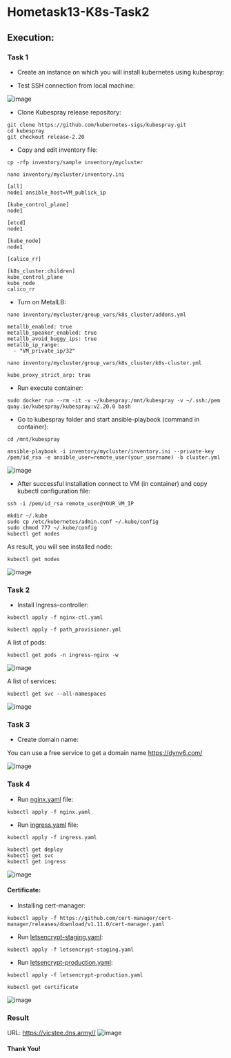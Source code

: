 # Hometask13-K8s-Task2

## Execution: 

### Task 1 

* Create an instance on which you will install kubernetes using kubespray: 

* Test SSH connection from local machine: 

![image](https://user-images.githubusercontent.com/102364456/218344297-15a5610d-7bb6-4c32-8014-ac157735afa0.png)

* Clone Kubespray release  repository: 

```
git clone https://github.com/kubernetes-sigs/kubespray.git
cd kubespray
git checkout release-2.20
```
* Copy and edit inventory file:
```
cp -rfp inventory/sample inventory/mycluster
```
```
nano inventory/mycluster/inventory.ini
```
>>>
```
[all]
node1 ansible_host=VM_publick_ip

[kube_control_plane]
node1

[etcd]
node1

[kube_node]
node1

[calico_rr]

[k8s_cluster:children]
kube_control_plane
kube_node
calico_rr
```
* Turn on MetalLB:
```
nano inventory/mycluster/group_vars/k8s_cluster/addons.yml
```
>>>
```
metallb_enabled: true
metallb_speaker_enabled: true
metallb_avoid_buggy_ips: true
metallb_ip_range:
  - "VM_private_ip/32"
```
```
nano inventory/mycluster/group_vars/k8s_cluster/k8s-cluster.yml
```
>>>
```
kube_proxy_strict_arp: true
```
* Run execute container:
```
sudo docker run --rm -it -v ~/kubespray:/mnt/kubespray -v ~/.ssh:/pem quay.io/kubespray/kubespray:v2.20.0 bash
```
* Go to kubespray folder and start ansible-playbook (command in container):
```
cd /mnt/kubespray
```
```
ansible-playbook -i inventory/mycluster/inventory.ini --private-key /pem/id_rsa -e ansible_user=remote_user(your_username) -b cluster.yml
```
![image](https://user-images.githubusercontent.com/102364456/218342206-cfe3a042-2fe4-4598-954a-729ba5ec9360.png)

* After successful installation connect to VM (in container) and copy kubectl configuration file:
```
ssh -i /pem/id_rsa remote_user@YOUR_VM_IP
```
```
mkdir ~/.kube
sudo cp /etc/kubernetes/admin.conf ~/.kube/config
sudo chmod 777 ~/.kube/config
kubectl get nodes
```
As result, you will see installed node: 

```
kubectl get nodes
```
![image](https://user-images.githubusercontent.com/102364456/218341789-7f0fece1-1972-487b-9fb7-d9c1776f81ad.png) 

### Task 2



* Install Ingress-controller:
```
kubectl apply -f nginx-ctl.yaml
```
```
kubectl apply -f path_provisioner.yml
```

A list of pods:
```
kubectl get pods -n ingress-nginx -w
```
![image](https://user-images.githubusercontent.com/102364456/218342110-55f4ea16-b5ab-41e9-b5ed-a47f3609717a.png)

A list of services:
```
kubectl get svc --all-namespaces
```
![image](https://user-images.githubusercontent.com/102364456/218342253-f776c6cd-8ad3-492a-baee-576c4e188722.png)

### Task 3 


* Create domain name: 


You can use a free service to get a domain name https://dynv6.com/ 

![image](https://user-images.githubusercontent.com/102364456/218344435-46bab256-9b31-4f8f-87c7-2c00073de82d.png)

### Task 4 


* Run [nginx.yaml](nginx.yaml) file:
```
kubectl apply -f nginx.yaml
```

* Run [ingress.yaml](ingress.yaml) file:
```
kubectl apply -f ingress.yaml
```
```
kubectl get deploy
kubectl get svc 
kubectl get ingress
```
![image](https://user-images.githubusercontent.com/102364456/218342178-bf91e4ee-7972-46bf-9ce4-17c97a84b78a.png)

#### Certificate:

* Installing cert-manager:
```
kubectl apply -f https://github.com/cert-manager/cert-manager/releases/download/v1.11.0/cert-manager.yaml
```

* Run [letsencrypt-staging.yaml](letsencrypt-staging.yaml):
```
kubectl apply -f letsencrypt-staging.yaml
```
* Run [letsencrypt-production.yaml](letsencrypt-production.yaml):
```
kubectl apply -f letsencrypt-production.yaml
```
```
kubectl get certificate
```
![image](https://user-images.githubusercontent.com/102364456/218342079-73f0aa99-66be-43fa-83a3-a2c4e5accdfa.png)

### Result
URL: https://vicstee.dns.army//
![image](https://user-images.githubusercontent.com/102364456/218342235-4afce062-4381-419c-9b08-c4aad2d5e073.png)

#### Thank You!
